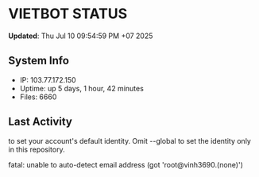 # VIETBOT STATUS
**Updated**: Thu Jul 10 09:54:59 PM +07 2025

## System Info
- IP: 103.77.172.150
- Uptime: up 5 days, 1 hour, 42 minutes
- Files: 6660

## Last Activity

to set your account's default identity.
Omit --global to set the identity only in this repository.

fatal: unable to auto-detect email address (got 'root@vinh3690.(none)')
